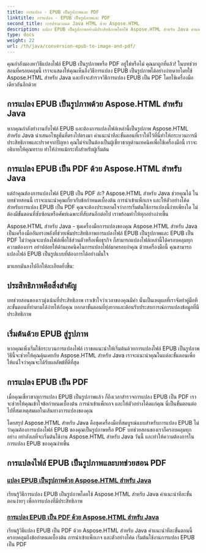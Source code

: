 ```yaml
---
title: การแปลง - EPUB เป็นรูปภาพและ PDF
linktitle: การแปลง - EPUB เป็นรูปภาพและ PDF
second_title: การประมวลผล Java HTML ด้วย Aspose.HTML
description: แปลง EPUB เป็นรูปภาพอย่างมีประสิทธิภาพโดยใช้ Aspose.HTML สำหรับ Java คำแนะนำทีละขั้นตอนนี้จะทำให้กระบวนการง่ายขึ้น เรียนรู้การแปลง EPUB เป็น PDF ด้วยเช่นกัน
type: docs
weight: 22
url: /th/java/conversion-epub-to-image-and-pdf/
---
```

คุณกำลังมองหาวิธีแปลงไฟล์ EPUB เป็นรูปภาพหรือ PDF อยู่ใช่หรือไม่ คุณมาถูกที่แล้ว! ในบทช่วยสอนที่ครอบคลุมนี้ เราจะแสดงให้คุณเห็นถึงวิธีการแปลง EPUB เป็นรูปภาพได้อย่างง่ายดายโดยใช้ Aspose.HTML สำหรับ Java และยังจะสำรวจวิธีการแปลง EPUB เป็น PDF โดยใช้เครื่องมือเดียวกันอีกด้วย 

## การแปลง EPUB เป็นรูปภาพด้วย Aspose.HTML สำหรับ Java
หากคุณกำลังทำงานกับไฟล์ EPUB และต้องการแปลงไฟล์เหล่านี้เป็นรูปภาพ Aspose.HTML สำหรับ Java นำเสนอโซลูชันที่ตรงไปตรงมา คำแนะนำทีละขั้นตอนที่เราให้ไว้ที่นี่ทำให้กระบวนการมีประสิทธิภาพและปราศจากปัญหา คุณไม่จำเป็นต้องเป็นผู้เชี่ยวชาญด้านเทคนิคเพื่อใช้เครื่องมือนี้ เราจะอธิบายให้คุณทราบ ทำให้ง่ายแม้กระทั่งสำหรับผู้เริ่มต้น

## การแปลง EPUB เป็น PDF ด้วย Aspose.HTML สำหรับ Java
แต่ถ้าคุณต้องการแปลงไฟล์ EPUB เป็น PDF ล่ะ? Aspose.HTML สำหรับ Java ช่วยคุณได้ ในบทช่วยสอนนี้ เราจะแนะนำคุณเกี่ยวกับข้อกำหนดเบื้องต้น การนำเข้าแพ็กเกจ และให้ตัวอย่างโค้ดสำหรับการแปลง EPUB เป็น PDF คุณจะต้องประหลาดใจว่าการเริ่มต้นใช้การแปลงนี้ง่ายเพียงใด ไม่ต้องมีขั้นตอนที่ซับซ้อนหรือศัพท์เฉพาะที่สับสนอีกต่อไป เราพร้อมทำให้ทุกอย่างง่ายขึ้น

Aspose.HTML สำหรับ Java - ชุดเครื่องมือการแปลงของคุณ
Aspose.HTML สำหรับ Java เป็นเครื่องมืออันทรงพลังที่ช่วยเพิ่มประสิทธิภาพการแปลงไฟล์ EPUB เป็นรูปภาพและ EPUB เป็น PDF ไม่ว่าคุณจะแปลงไฟล์เพื่อใช้ส่วนตัวหรือเพื่อธุรกิจ ก็สามารถแปลงไฟล์เหล่านี้ได้ครอบคลุมทุกความต้องการ อย่าปล่อยให้ด้านเทคนิคในการแปลงไฟล์มาครอบงำคุณ ด้วยเครื่องมือนี้ คุณสามารถแปลงไฟล์ EPUB เป็นรูปแบบที่ต้องการได้อย่างมั่นใจ 

มาแยกมันลงไปอีกให้ละเอียดยิ่งขึ้น:

## ประสิทธิภาพคือสิ่งสำคัญ
บทช่วยสอนของเรามุ่งเน้นที่ประสิทธิภาพ เราเข้าใจว่าเวลาของคุณมีค่า นั่นเป็นเหตุผลที่เราจัดทำคู่มือทีละขั้นตอนที่ทำตามได้ง่ายให้กับคุณ บอกลาขั้นตอนที่ยุ่งยากและต้อนรับประสบการณ์การแปลงข้อมูลที่มีประสิทธิภาพ

## เริ่มต้นด้วย EPUB สู่รูปภาพ
หากคุณเพิ่งเริ่มใช้กระบวนการแปลงไฟล์ เราขอแนะนำให้เริ่มต้นด้วยการแปลงไฟล์ EPUB เป็นรูปภาพ วิธีนี้จะช่วยให้คุณคุ้นเคยกับ Aspose.HTML สำหรับ Java เราจะแนะนำคุณในแต่ละขั้นตอนเพื่อให้แน่ใจว่าคุณจะได้รับผลลัพธ์ที่ดีที่สุด

## การแปลง EPUB เป็น PDF
เมื่อคุณเชี่ยวชาญการแปลง EPUB เป็นรูปภาพแล้ว ก็ถึงเวลาสำรวจการแปลง EPUB เป็น PDF เราจะช่วยให้คุณเข้าใจข้อกำหนดเบื้องต้น การนำเข้าแพ็กเกจ และให้ตัวอย่างโค้ดแก่คุณ นี่เป็นขั้นตอนต่อไปที่สมเหตุสมผลในเส้นทางการแปลงของคุณ

โดยสรุป Aspose.HTML สำหรับ Java คือชุดเครื่องมือที่สมบูรณ์แบบสำหรับการแปลง EPUB ไม่ว่าคุณต้องการแปลงไฟล์ EPUB ของคุณเป็นรูปภาพหรือ PDF บทช่วยสอนของเราก็ครอบคลุมทุกอย่าง อย่าลังเลที่จะเริ่มต้นใช้งาน Aspose.HTML สำหรับ Java วันนี้ และทำให้ความต้องการในการแปลง EPUB ของคุณง่ายขึ้น
## การแปลงไฟล์ EPUB เป็นรูปภาพและบทช่วยสอน PDF
### [แปลง EPUB เป็นรูปภาพด้วย Aspose.HTML สำหรับ Java](./convert-epub-to-image/)
เรียนรู้วิธีการแปลง EPUB เป็นรูปภาพโดยใช้ Aspose.HTML สำหรับ Java คำแนะนำทีละขั้นตอนง่ายๆ เพื่อการแปลงที่มีประสิทธิภาพ
### [การแปลง EPUB เป็น PDF ด้วย Aspose.HTML สำหรับ Java](./convert-epub-to-pdf/)
เรียนรู้วิธีแปลง EPUB เป็น PDF ด้วย Aspose.HTML สำหรับ Java คำแนะนำทีละขั้นตอนนี้ครอบคลุมถึงข้อกำหนดเบื้องต้น การนำเข้าแพ็กเกจ และตัวอย่างโค้ด เริ่มต้นใช้งานการแปลง EPUB เป็น PDF